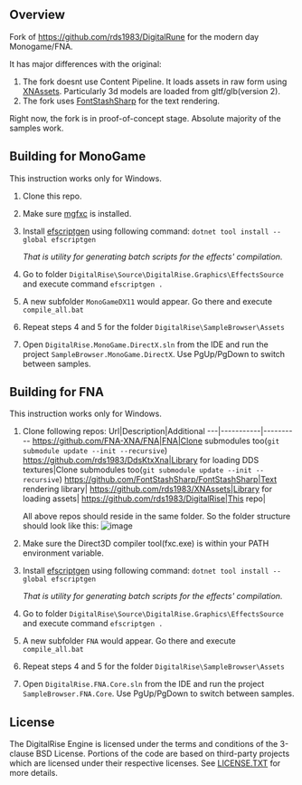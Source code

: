 ## Overview
Fork of https://github.com/rds1983/DigitalRune for the modern day Monogame/FNA.

It has major differences with the original:
1. The fork doesnt use Content Pipeline. It loads assets in raw form using [XNAssets](https://github.com/rds1983/XNAssets). Particularly 3d models are loaded from gltf/glb(version 2).
2. The fork uses [FontStashSharp](https://github.com/FontStashSharp/FontStashSharp) for the text rendering.

Right now, the fork is in proof-of-concept stage. Absolute majority of the samples work.

## Building for MonoGame
This instruction works only for Windows.
1. Clone this repo.
2. Make sure [mgfxc](https://docs.monogame.net/articles/tools/mgfxc.html) is installed.
3. Install [efscriptgen](https://github.com/rds1983/efscriptgen) using following command: `dotnet tool install --global efscriptgen`

   *That is utility for generating batch scripts for the effects' compilation.*  
5. Go to folder `DigitalRise\Source\DigitalRise.Graphics\EffectsSource` and execute command `efscriptgen .`
6. A new subfolder `MonoGameDX11` would appear. Go there and execute `compile_all.bat`
7. Repeat steps 4 and 5 for the folder `DigitalRise\SampleBrowser\Assets`
8. Open `DigitalRise.MonoGame.DirectX.sln` from the IDE and run the project `SampleBrowser.MonoGame.DirectX`. Use PgUp/PgDown to switch between samples.

## Building for FNA
This instruction works only for Windows.
1. Clone following repos:
   Url|Description|Additional
   ---|-----------|----------
   https://github.com/FNA-XNA/FNA|FNA|Clone submodules too(`git submodule update --init --recursive`)
   https://github.com/rds1983/DdsKtxXna|Library for loading DDS textures|Clone submodules too(`git submodule update --init --recursive`)
   https://github.com/FontStashSharp/FontStashSharp|Text rendering library|
   https://github.com/rds1983/XNAssets|Library for loading assets|
   https://github.com/rds1983/DigitalRise|This repo|

   All above repos should reside in the same folder. So the folder structure should look like this:
   ![image](https://github.com/rds1983/DigitalRise/assets/1057289/dc0cf4fb-654f-4e14-9e51-a22edf52b9e0)
2. Make sure the Direct3D compiler tool(fxc.exe) is within your PATH environment variable.
3. Install [efscriptgen](https://github.com/rds1983/efscriptgen) using following command: `dotnet tool install --global efscriptgen`

   *That is utility for generating batch scripts for the effects' compilation.*
4. Go to folder `DigitalRise\Source\DigitalRise.Graphics\EffectsSource` and execute command `efscriptgen .`
5. A new subfolder `FNA` would appear. Go there and execute `compile_all.bat`
6. Repeat steps 4 and 5 for the folder `DigitalRise\SampleBrowser\Assets`
7. Open `DigitalRise.FNA.Core.sln` from the IDE and run the project `SampleBrowser.FNA.Core`. Use PgUp/PgDown to switch between samples.

## License
The DigitalRise Engine is licensed under the terms and conditions of the 3-clause BSD License.
Portions of the code are based on third-party projects which are licensed under their respective
licenses. See [LICENSE.TXT](LICENSE.TXT) for more details.

